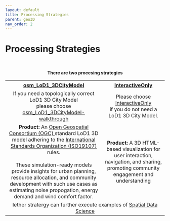 ```yaml
---
layout: default
title: Processing Strategies
parent: geo3D
nav_order: 2
---
```


# Processing Strategies
<!-- {: .no_toc } -->
&nbsp;

<p align="center"><b>There are two procesing strategies</b></p>

<!--| [Village/Campus](https://github.com/AdrianKriger/osm_LoD1_3DCityModel/tree/main/village_campus) | [District](https://github.com/AdrianKriger/osm_LoD1_3DCityModel/tree/main/districts) *[on hold]*|
| :-----: | :-----: |
| [village/campus]((https://github.com/AdrianKriger/osm_LoD1_3DCityModel/tree/main/village_campus)) is designed for extremely focused analysis at a **neighbourhood** level. These are areas <br /> with a population of no more than 10 000| For **larger** areas with populations of more <br /> than 10 000;  one or many suburbs, census wards or tracts; please execute [districts](https://github.com/AdrianKriger/osm_LoD1_3DCityModel/tree/main/districts).|
| [village/campus]((https://github.com/AdrianKriger/osm_LoD1_3DCityModel/tree/main/village_campus)) harvests [osm contributions](https://www.openstreetmap.org/about) via [overpass-turbo](https://wiki.openstreetmap.org/wiki/Overpass_turbo) in [GeoJSON](https://geojson.org/) format| With more substantial volumes of data;<br />[districts]((https://github.com/AdrianKriger/osm_LoD1_3DCityModel/tree/main/districts)) extracts the necessary building outlines from the [osm.pbf format](https://wiki.openstreetmap.org/wiki/PBF_Format) (Protocolbuffer Binary Format) <!--via [Pyrosm](https://pyrosm.readthedocs.io/en/latest/)|-->

<table>
  <tr>
    <th align="center"><a href="https://github.com/AdrianKriger/geo3D/blob/main/osm_LoD1_3DCityModel-walkthrough.ipynb">osm_LoD1_3DCityModel </a></th>
    <th align="center"><a href="https://github.com/AdrianKriger/geo3D/blob/main/interactiveOnly.ipynb">InteractiveOnly</a> </th>
  </tr>
  <tr>
    <td align="center"> If you need a topologically correct LoD1 3D City Model <br> please choose <br> <a href="https://github.com/AdrianKriger/geo3D/blob/main/osm_LoD1_3DCityModel walkthrough.ipynb">osm_LoD1_3DCityModel-walkthrough</a> 
      <!--<br> followed by <br> <a href="https://github.com/AdrianKriger/geo3D/blob/main/CityJSONspatialDataScience.ipynb">CityJSONspatialDataScience.ipynb </a>-->
    </td>
    <td align="center"> Please choose <a href="https://github.com/AdrianKriger/geo3D/blob/main/interactiveOnly.ipynb">InteractiveOnly </a> <br> if you do not need a LoD1 3D City Model.     </td>
  </tr>
  <tr>
    <td align="center"> <strong>Product:</strong> An <a href="https://www.ogc.org/standard/citygml/">Open Geospatial Consortium (OGC) </a> standard LoD1 3D model adhering to the <a href="https://www.iso.org/standard/66175.html">International Standards Organization (ISO19107) </a> rules. <br><br> These simulation-ready models provide insights for urban planning, resource allocation, and community development with such use cases as estimating noise propogation, energy demand and wind comfort factor. </td>
    <td align="center"> <strong>Product:</strong> A 3D HTML-based visualization for user interaction, navigation, and sharing, promoting community engagement and understanding </td>
  </tr>
 <tr>
    <td align="center" colspan="2"> Iether stratergy can further execute examples of <a href="https://adriankriger.github.io/geo3D/docs/spatial/">Spatial Data Science </a> </td>
 </tr>
</table>


<!--  Table of contents
{: .no_toc .text-delta }

<!-- |<td colspan=3><b>The reason for this is</b></td> -->
<!-- ||<b>The reason for this is</b>|| -->
